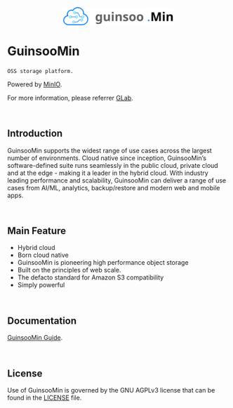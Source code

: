 <div align="center">
    <img src="./public/guinsoomin-top.svg" width="50%" alt="logo" />
</div>

# GuinsooMin

`OSS storage platform.`

Powered by [MinIO](https://github.com/ciusji/minio).

For more information, please referrer [GLab](https://guinsoolab.github.io/glab/).

<br/>

## Introduction

GuinsooMin supports the widest range of use cases across the largest number of environments. Cloud native
since inception, GuinsooMin’s software-defined suite runs seamlessly in the public cloud, private cloud and at the
edge - making it a leader in the hybrid cloud. With industry leading performance and scalability, GuinsooMin can
deliver a range of use cases from AI/ML, analytics, backup/restore and modern web and mobile apps.

<br/>

## Main Feature

- Hybrid cloud
- Born cloud native
- GuinsooMin is pioneering high performance object storage
- Built on the principles of web scale.
- The defacto standard for Amazon S3 compatibility 
- Simply powerful

<br/>

## Documentation

[GuinsooMin Guide](https://docs.min.io/).

<br/>

## License
Use of GuinsooMin is governed by the GNU AGPLv3 license that can be found in the [LICENSE](./LICENSE) file.

